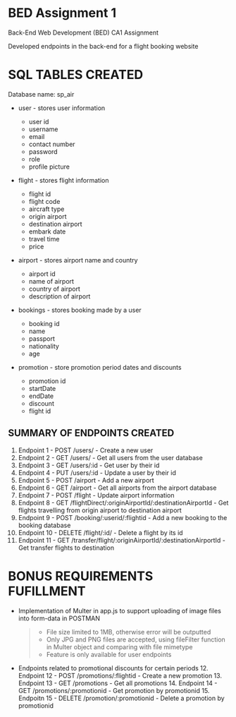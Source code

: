 # BED Assignment 1

Back-End Web Development (BED) CA1 Assignment

Developed endpoints in the back-end for a flight booking website

# SQL TABLES CREATED
Database name: sp_air
- user - stores user information
    - user id
    - username
    - email
    - contact number
    - password
    - role
    - profile picture

- flight - stores flight information
    - flight id 
    - flight code
    - aircraft type
    - origin airport
    - destination airport
    - embark date
    - travel time
    - price
 
- airport - stores airport name and country
    - airport id
    - name of airport
    - country of airport
    - description of airport

- bookings - stores booking made by a user
    - booking id
    - name
    - passport
    - nationality
    - age

- promotion - store promotion period dates and discounts
    - promotion id
    - startDate
    - endDate
    - discount
    - flight id

## SUMMARY OF ENDPOINTS CREATED
1. Endpoint 1 - POST /users/ - Create a new user
2. Endpoint 2 - GET /users/ - Get all users from the user database
3. Endpoint 3 - GET /users/:id - Get user by their id
4. Endpoint 4 - PUT /users/:id - Update a user by their id
5. Endpoint 5 - POST /airport - Add a new airport
6. Endpoint 6 - GET /airport - Get all airports from the airport database
7. Endpoint 7 - POST /flight - Update airport information
8. Endpoint 8 - GET /flightDirect/:originAirportId/:destinationAirportId - Get flights travelling from origin airport to destination airport
9. Endpoint 9 - POST /booking/:userid/:flightid - Add a new booking to the booking database
10. Endpoint 10 - DELETE /flight/:id/ - Delete a flight by its id
11. Endpoint 11 - GET /transfer/flight/:originAirportId/:destinationAirportId - Get transfer flights to destination

# BONUS REQUIREMENTS FUFILLMENT
- Implementation of Multer in app.js to support uploading of image files into form-data in POSTMAN
    > - File size limited to 1MB, otherwise error will be outputted
    > - Only JPG and PNG files are accepted, using fileFilter function in Multer object and comparing with file mimetype
    > -  Feature is only available for user endpoints

- Endpoints related to promotional discounts for certain periods
    12. Endpoint 12 - POST /promotions/:flightid - Create a new promotion
    13. Endpoint 13 - GET /promotions - Get all promotions
    14. Endpoint 14 - GET /promotions/:promotionid - Get promotion by promotionid
    15. Endpoitn 15 - DELETE /promotion/:promotionid - Delete a promotion by promotionid
